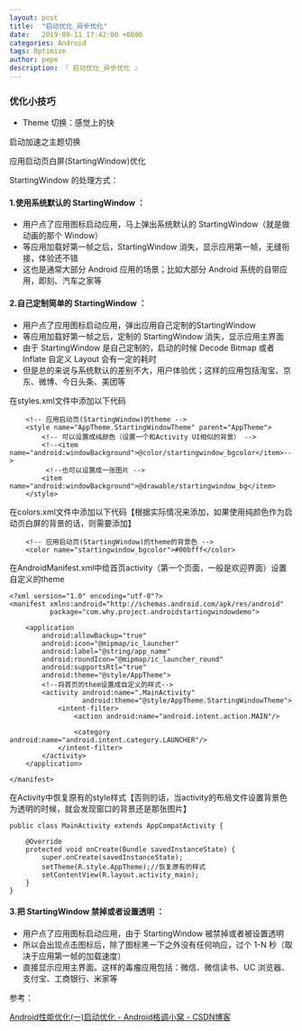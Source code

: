 ```yaml
---
layout: post
title:  "启动优化_异步优化"
date:   2019-09-11 17:42:00 +0800
categories: Android
tags: Optimize
author: pepe
description: 『 启动优化_异步优化 』
---
```


### **优化小技巧**

* Theme 切换：感觉上的快

启动加速之主题切换

应用启动页白屏(StartingWindow)优化

StartingWindow 的处理方式：

#### 1.使用系统默认的 StartingWindow ： 

* 用户点了应用图标启动应用，马上弹出系统默认的 StartingWindow（就是做动画的那个 Window） 
* 等应用加载好第一帧之后，StartingWindow 消失，显示应用第一帧，无缝衔接，体验还不错
* 这也是通常大部分 Android 应用的场景；比如大部分 Android 系统的自带应用，即刻、汽车之家等

#### 2.自己定制简单的 StartingWindow ： 

* 用户点了应用图标启动应用，弹出应用自己定制的StartingWindow
* 等应用加载好第一帧之后，定制的 StartingWindow 消失，显示应用主界面
* 由于 StartingWindow 是自己定制的，启动的时候 Decode Bitmap 或者 Inflate 自定义 Layout 会有一定的耗时
* 但是总的来说与系统默认的差别不大，用户体验优；这样的应用包括淘宝、京东、微博、今日头条、美团等

在styles.xml文件中添加以下代码
```
    <!-- 应用启动页(StartingWindow)的theme -->
    <style name="AppTheme.StartingWindowTheme" parent="AppTheme">
        <!-- 可以设置成纯颜色（设置一个和Activity UI相似的背景） -->
        <!--<item name="android:windowBackground">@color/startingwindow_bgcolor</item>-->
         <!--也可以设置成一张图片 -->
        <item name="android:windowBackground">@drawable/startingwindow_bg</item>
    </style>
```

在colors.xml文件中添加以下代码【根据实际情况来添加，如果使用纯颜色作为启动页白屏的背景的话，则需要添加】

```
    <!-- 应用启动页(StartingWindow)的theme的背景色 -->
    <color name="startingwindow_bgcolor">#00bfff</color>
```

在AndroidManifest.xml中给首页activity（第一个页面，一般是欢迎界面）设置自定义的theme

```
<?xml version="1.0" encoding="utf-8"?>
<manifest xmlns:android="http://schemas.android.com/apk/res/android"
          package="com.why.project.androidstartingwindowdemo">

    <application
        android:allowBackup="true"
        android:icon="@mipmap/ic_launcher"
        android:label="@string/app_name"
        android:roundIcon="@mipmap/ic_launcher_round"
        android:supportsRtl="true"
        android:theme="@style/AppTheme">
        <!--将首页的them设置成自定义的样式-->
        <activity android:name=".MainActivity"
                  android:theme="@style/AppTheme.StartingWindowTheme">
            <intent-filter>
                <action android:name="android.intent.action.MAIN"/>

                <category android:name="android.intent.category.LAUNCHER"/>
            </intent-filter>
        </activity>
    </application>

</manifest>
```

在Activity中恢复原有的style样式【否则的话，当activity的布局文件设置背景色为透明的时候，就会发现窗口的背景还是那张图片】

```
public class MainActivity extends AppCompatActivity {

    @Override
    protected void onCreate(Bundle savedInstanceState) {
        super.onCreate(savedInstanceState);
        setTheme(R.style.AppTheme);//恢复原有的样式
        setContentView(R.layout.activity_main);
    }
}
```

#### 3.把 StartingWindow 禁掉或者设置透明 ： 

* 用户点了应用图标启动应用，由于 StartingWindow 被禁掉或者被设置透明
* 所以会出现点击图标后，除了图标黑一下之外没有任何响应，过个 1-N 秒（取决于应用第一帧的加载速度）
* 直接显示应用主界面。这样的毒瘤应用包括：微信、微信读书、UC 浏览器、支付宝、工商银行、米家等









参考：

[Android性能优化(一)启动优化 - Android格调小窝 - CSDN博客](https://blog.csdn.net/qq_34895720/article/details/97127762)
























